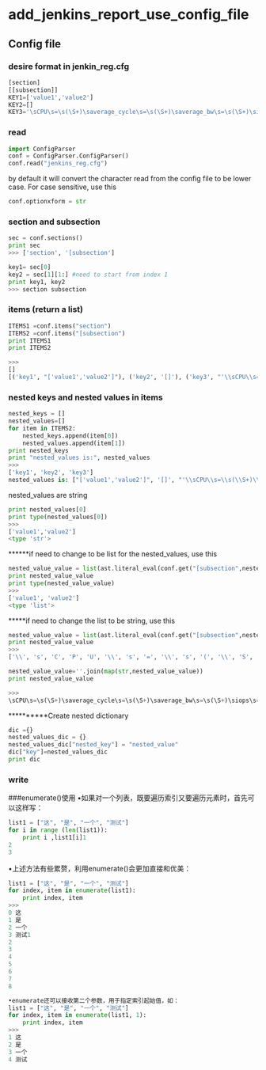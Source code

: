 
# add_jenkins_report_use_config_file
## Config file

### desire format in jenkin_reg.cfg
```python
[section]
[[subsection]]
KEY1=['value1','value2']
KEY2=[]
KEY3='\sCPU\s=\s(\S+)\saverage_cycle\s=\s(\S+)\saverage_bw\s=\s(\S+)\siops\s=\s(\S+)\s.*'
```
### read
```python
import ConfigParser
conf = ConfigParser.ConfigParser()
conf.read("jenkins_reg.cfg")
```
by default it will convert the character read from the config file to be lower case. For case sensitive, use this
```python
conf.optionxform = str
```
### section and subsection
```python
sec = conf.sections()
print sec
>>> ['section', '[subsection']

key1= sec[0]
key2 = sec[1][1:] #need to start from index 1
print key1, key2
>>> section subsection
```
### items (return a list)
```python
ITEMS1 =conf.items("section")
ITEMS2 =conf.items("[subsection")
print ITEMS1
print ITEMS2

>>>
[]
[('key1', "['value1','value2']"), ('key2', '[]'), ('key3', "'\\sCPU\\s=\\s(\\S+)\\saverage_cycle\\s=\\s(\\S+)\\saverage_bw\\s=\\s(\\S+)\\siops\\s=\\s(\\S+)\\s.*'")]

```
### nested keys and nested values in items
```python
nested_keys = []
nested_values=[]
for item in ITEMS2:
	nested_keys.append(item[0])
	nested_values.append(item[1])
print nested_keys
print "nested_values is:", nested_values
>>> 
['key1', 'key2', 'key3']
nested_values is: ["['value1','value2']", '[]', "'\\sCPU\\s=\\s(\\S+)\\saverage_cycle\\s=\\s(\\S+)\\saverage_bw\\s=\\s(\\S+)\\siops\\s=\\s(\\S+)\\s.*'"]
```
nested_values are string
```python
print nested_values[0]
print type(nested_values[0])
>>> 
['value1','value2']
<type 'str'>
```
******if need to change to be list for the nested_values, use this
```python
nested_value_value = list(ast.literal_eval(conf.get("[subsection",nested_keys[0])))
print nested_value_value
print type(nested_value_value)
>>> 
['value1', 'value2']
<type 'list'>
```

*****if need to change the list to be string, use this
```python
nested_value_value = list(ast.literal_eval(conf.get("[subsection",nested_keys[2])))
print nested_value_value
>>>
['\\', 's', 'C', 'P', 'U', '\\', 's', '=', '\\', 's', '(', '\\', 'S', '+', ')', '\\', 's', 'a', 'v', 'e', 'r', 'a', 'g', 'e', '_', 'c', 'y', 'c', 'l', 'e', '\\', 's', '=', '\\', 's', '(', '\\', 'S', '+', ')', '\\', 's', 'a', 'v', 'e', 'r', 'a', 'g', 'e', '_', 'b', 'w', '\\', 's', '=', '\\', 's', '(', '\\', 'S', '+', ')', '\\', 's', 'i', 'o', 'p', 's', '\\', 's', '=', '\\', 's', '(', '\\', 'S', '+', ')', '\\', 's', '.', '*']

nested_value_value=''.join(map(str,nested_value_value))
print nested_value_value

>>>
\sCPU\s=\s(\S+)\saverage_cycle\s=\s(\S+)\saverage_bw\s=\s(\S+)\siops\s=\s(\S+)\s.*

```
**********Create nested dictionary
```python
dic ={}
nested_values_dic = {}
nested_values_dic["nested_key"] = "nested_value"
dic["key"]=nested_values_dic
print dic
```
### write




###enumerate()使用
•如果对一个列表，既要遍历索引又要遍历元素时，首先可以这样写：
```python
list1 = ["这", "是", "一个", "测试"]
for i in range (len(list1)):
    print i ,list1[i]1
2
3
```
•上述方法有些累赘，利用enumerate()会更加直接和优美：
```python
list1 = ["这", "是", "一个", "测试"]
for index, item in enumerate(list1):
    print index, item
>>>
0 这
1 是
2 一个
3 测试1
2
3
4
5
6
7
8

```
```python
•enumerate还可以接收第二个参数，用于指定索引起始值，如：
list1 = ["这", "是", "一个", "测试"]
for index, item in enumerate(list1, 1):
    print index, item
>>>
1 这
2 是
3 一个
4 测试
```










